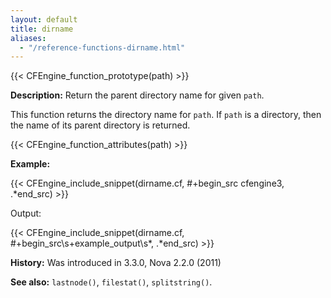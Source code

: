 ```yaml
---
layout: default
title: dirname
aliases:
  - "/reference-functions-dirname.html"
---
```


{{< CFEngine_function_prototype(path) >}}

**Description:** Return the parent directory name for given `path`.

This function returns the directory name for `path`. If `path` is a
directory, then the name of its parent directory is returned.

{{< CFEngine_function_attributes(path) >}}

**Example:**

{{< CFEngine_include_snippet(dirname.cf, #\+begin_src cfengine3, .*end_src) >}}

Output:

{{< CFEngine_include_snippet(dirname.cf, #\+begin_src\s+example_output\s*, .*end_src) >}}

**History:** Was introduced in 3.3.0, Nova 2.2.0 (2011)

**See also:** `lastnode()`, `filestat()`, `splitstring()`.
